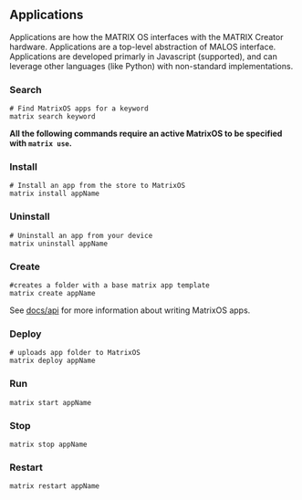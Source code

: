 ## Applications
Applications are how the MATRIX OS interfaces with the MATRIX Creator hardware. Applications are a top-level abstraction of MALOS interface. Applications are developed primarly in Javascript (supported), and can leverage other languages (like Python) with non-standard implementations.


### Search

```
# Find MatrixOS apps for a keyword
matrix search keyword
```

**All the following commands require an active MatrixOS to be specified with `matrix use`.**

### Install

```
# Install an app from the store to MatrixOS
matrix install appName
```

### Uninstall
```
# Uninstall an app from your device
matrix uninstall appName
```


### Create
```
#creates a folder with a base matrix app template
matrix create appName
```
See [docs/api](../API/overview.md) for more information about writing MatrixOS apps.

### Deploy
```
# uploads app folder to MatrixOS
matrix deploy appName
```
### Run
```
matrix start appName
```

### Stop
```
matrix stop appName
```

### Restart
```
matrix restart appName
```
